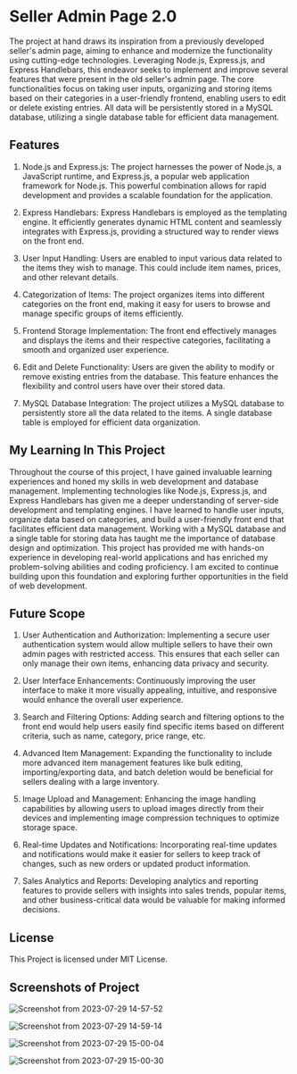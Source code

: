 # Seller Admin Page 2.0
The project at hand draws its inspiration from a previously developed seller's admin page, aiming to enhance and modernize the functionality using cutting-edge technologies. Leveraging Node.js, Express.js, and Express Handlebars, this endeavor seeks to implement and improve several features that were present in the old seller's admin page. The core functionalities focus on taking user inputs, organizing and storing items based on their categories in a user-friendly frontend, enabling users to edit or delete existing entries. All data will be persistently stored in a MySQL database, utilizing a single database table for efficient data management.

## Features

1. Node.js and Express.js: The project harnesses the power of Node.js, a JavaScript runtime, and Express.js, a popular web application framework for Node.js. This powerful combination allows for rapid development and provides a scalable foundation for the application.

2. Express Handlebars: Express Handlebars is employed as the templating engine. It efficiently generates dynamic HTML content and seamlessly integrates with Express.js, providing a structured way to render views on the front end.

3. User Input Handling: Users are enabled to input various data related to the items they wish to manage. This could include item names, prices, and other relevant details.

4. Categorization of Items: The project organizes items into different categories on the front end, making it easy for users to browse and manage specific groups of items efficiently.

5. Frontend Storage Implementation: The front end effectively manages and displays the items and their respective categories, facilitating a smooth and organized user experience.

6. Edit and Delete Functionality: Users are given the ability to modify or remove existing entries from the database. This feature enhances the flexibility and control users have over their stored data.

7. MySQL Database Integration: The project utilizes a MySQL database to persistently store all the data related to the items. A single database table is employed for efficient data organization.

## My Learning In This Project
Throughout the course of this project, I have gained invaluable learning experiences and honed my skills in web development and database management. Implementing technologies like Node.js, Express.js, and Express Handlebars has given me a deeper understanding of server-side development and templating engines. I have learned to handle user inputs, organize data based on categories, and build a user-friendly front end that facilitates efficient data management. Working with a MySQL database and a single table for storing data has taught me the importance of database design and optimization. This project has provided me with hands-on experience in developing real-world applications and has enriched my problem-solving abilities and coding proficiency. I am excited to continue building upon this foundation and exploring further opportunities in the field of web development.

## Future Scope

1. User Authentication and Authorization: Implementing a secure user authentication system would allow multiple sellers to have their own admin pages with restricted access. This ensures that each seller can only manage their own items, enhancing data privacy and security.

2. User Interface Enhancements: Continuously improving the user interface to make it more visually appealing, intuitive, and responsive would enhance the overall user experience.

3. Search and Filtering Options: Adding search and filtering options to the front end would help users easily find specific items based on different criteria, such as name, category, price range, etc.

4. Advanced Item Management: Expanding the functionality to include more advanced item management features like bulk editing, importing/exporting data, and batch deletion would be beneficial for sellers dealing with a large inventory.

5. Image Upload and Management: Enhancing the image handling capabilities by allowing users to upload images directly from their devices and implementing image compression techniques to optimize storage space.

6. Real-time Updates and Notifications: Incorporating real-time updates and notifications would make it easier for sellers to keep track of changes, such as new orders or updated product information.

7. Sales Analytics and Reports: Developing analytics and reporting features to provide sellers with insights into sales trends, popular items, and other business-critical data would be valuable for making informed decisions.

## License
This Project is licensed under MIT License.

## Screenshots of Project

![Screenshot from 2023-07-29 14-57-52](https://github.com/chandrasahi10/Seller-Admin-Page-2.0/assets/66238180/c87d354b-b16f-4b08-b43a-d6bb11018333)

![Screenshot from 2023-07-29 14-59-14](https://github.com/chandrasahi10/Seller-Admin-Page-2.0/assets/66238180/91fafdd3-4348-45f6-80f4-a7dcfe64b770)

![Screenshot from 2023-07-29 15-00-04](https://github.com/chandrasahi10/Seller-Admin-Page-2.0/assets/66238180/fa2efc31-f626-49bf-9870-cf3ad1787416)

![Screenshot from 2023-07-29 15-00-30](https://github.com/chandrasahi10/Seller-Admin-Page-2.0/assets/66238180/ff0fabb3-f7ec-4420-a6d2-47977c19c58e)
